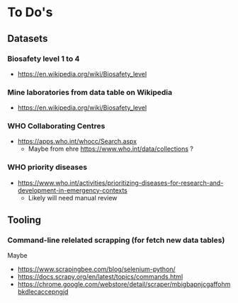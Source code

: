 # To Do's

## Datasets

### Biosafety level 1 to 4
- https://en.wikipedia.org/wiki/Biosafety_level
### Mine laboratories from data table on Wikipedia
- https://en.wikipedia.org/wiki/Biosafety_level

### WHO Collaborating Centres
- https://apps.who.int/whocc/Search.aspx
  - Maybe from ehre https://www.who.int/data/collections ?

### WHO priority diseases
- https://www.who.int/activities/prioritizing-diseases-for-research-and-development-in-emergency-contexts
  - Likely will need manual review

## Tooling

### Command-line relelated scrapping (for fetch new data tables)

Maybe
- https://www.scrapingbee.com/blog/selenium-python/
- https://docs.scrapy.org/en/latest/topics/commands.html
- https://chrome.google.com/webstore/detail/scraper/mbigbapnjcgaffohmbkdlecaccepngjd